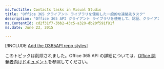 ```yaml
---
ms.Toctitle: Contacts tasks in Visual Studio
title: "Office 365 クライアント ライブラリを使用した一般的な連絡先タスク"
description: "Office 365 API クライアント ライブラリを使用して、認証、クライアント オブジェクトの取得、および連絡先データと連絡先フォルダーの操作を行います。"
ms.ContentId: cd2f31f7-3bb2-43c5-a320-db20f591f81f
ms.date: June 23, 2015

---
```

[!INCLUDE [Add the O365API repo styles](../includes/controls/addo365apistyles.xml)]

このトピックは削除されました。Office 365 API の詳細については、[Office 開発者向けドキュメント](https://msdn.microsoft.com/en-us/office/)を参照してください。